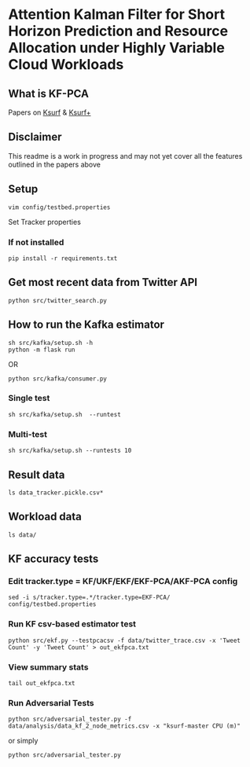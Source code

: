 # Attention Kalman Filter for Short Horizon Prediction and Resource Allocation under Highly Variable Cloud Workloads

## What is KF-PCA
Papers on [Ksurf](https://ieeexplore.ieee.org/abstract/document/10776180) & [Ksurf+](https://doi.org/10.36227/techrxiv.174319529.94024645/v1)

## Disclaimer
This readme is a work in progress and may not yet cover all the features outlined in the papers above

## Setup
```
vim config/testbed.properties
```
Set Tracker properties

### If not installed
```
pip install -r requirements.txt
```

## Get most recent data from Twitter API
```
python src/twitter_search.py
```

## How to run the Kafka estimator
```
sh src/kafka/setup.sh -h
python -m flask run
```
OR
```
python src/kafka/consumer.py
```

### Single test
```
sh src/kafka/setup.sh  --runtest
```

### Multi-test
```
sh src/kafka/setup.sh --runtests 10
```


## Result data
```
ls data_tracker.pickle.csv*
```


## Workload data
```
ls data/
```

## KF accuracy tests
### Edit tracker.type = KF/UKF/EKF/EKF-PCA/AKF-PCA config
```
sed -i s/tracker.type=.*/tracker.type=EKF-PCA/ config/testbed.properties
```

### Run KF csv-based estimator test
```
python src/ekf.py --testpcacsv -f data/twitter_trace.csv -x 'Tweet Count' -y 'Tweet Count' > out_ekfpca.txt
```

### View summary stats 
```
tail out_ekfpca.txt
```


### Run Adversarial Tests
```
python src/adversarial_tester.py -f data/analysis/data_kf_2_node_metrics.csv -x "ksurf-master CPU (m)"
```

or simply
```
python src/adversarial_tester.py
```
